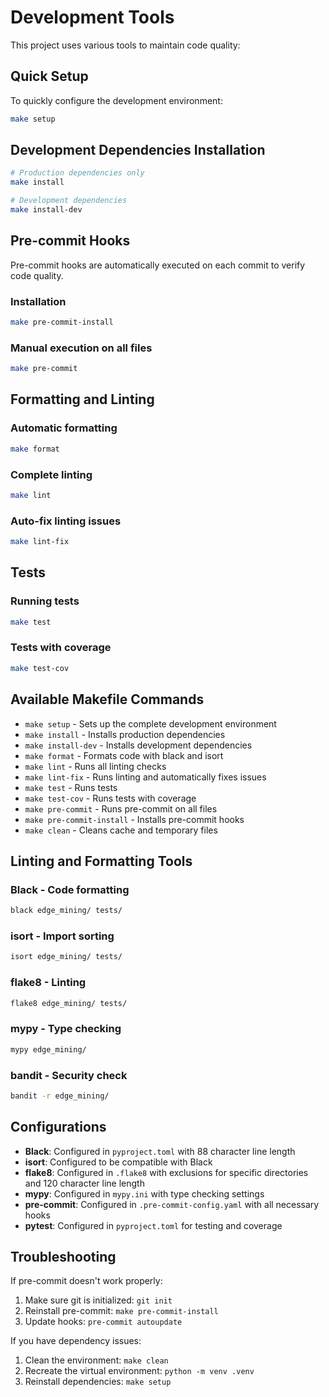 # Development Tools

This project uses various tools to maintain code quality:

## Quick Setup

To quickly configure the development environment:

```bash
make setup
```

## Development Dependencies Installation

```bash
# Production dependencies only
make install

# Development dependencies
make install-dev
```

## Pre-commit Hooks

Pre-commit hooks are automatically executed on each commit to verify code quality.

### Installation

```bash
make pre-commit-install
```

### Manual execution on all files

```bash
make pre-commit
```

## Formatting and Linting

### Automatic formatting

```bash
make format
```

### Complete linting

```bash
make lint
```

### Auto-fix linting issues

```bash
make lint-fix
```

## Tests

### Running tests

```bash
make test
```

### Tests with coverage

```bash
make test-cov
```

## Available Makefile Commands

- `make setup` - Sets up the complete development environment
- `make install` - Installs production dependencies
- `make install-dev` - Installs development dependencies
- `make format` - Formats code with black and isort
- `make lint` - Runs all linting checks
- `make lint-fix` - Runs linting and automatically fixes issues
- `make test` - Runs tests
- `make test-cov` - Runs tests with coverage
- `make pre-commit` - Runs pre-commit on all files
- `make pre-commit-install` - Installs pre-commit hooks
- `make clean` - Cleans cache and temporary files

## Linting and Formatting Tools

### Black - Code formatting

```bash
black edge_mining/ tests/
```

### isort - Import sorting

```bash
isort edge_mining/ tests/
```

### flake8 - Linting

```bash
flake8 edge_mining/ tests/
```

### mypy - Type checking

```bash
mypy edge_mining/
```

### bandit - Security check

```bash
bandit -r edge_mining/
```

## Configurations

- **Black**: Configured in `pyproject.toml` with 88 character line length
- **isort**: Configured to be compatible with Black
- **flake8**: Configured in `.flake8` with exclusions for specific directories and 120 character line length
- **mypy**: Configured in `mypy.ini` with type checking settings
- **pre-commit**: Configured in `.pre-commit-config.yaml` with all necessary hooks
- **pytest**: Configured in `pyproject.toml` for testing and coverage

## Troubleshooting

If pre-commit doesn't work properly:

1. Make sure git is initialized: `git init`
2. Reinstall pre-commit: `make pre-commit-install`
3. Update hooks: `pre-commit autoupdate`

If you have dependency issues:

1. Clean the environment: `make clean`
2. Recreate the virtual environment: `python -m venv .venv`
3. Reinstall dependencies: `make setup`
